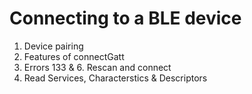 Connecting to a BLE device
==========================
1. Device pairing
2. Features of connectGatt
3. Errors 133 & 6. Rescan and connect
4. Read Services, Characterstics & Descriptors